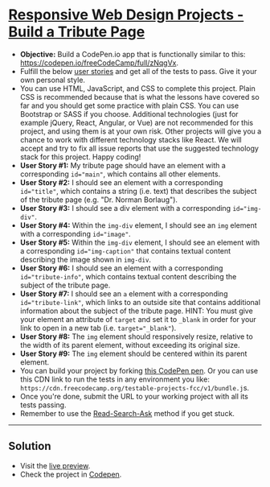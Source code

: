 # [Responsive Web Design Projects - Build a Tribute Page](https://learn.freecodecamp.org/responsive-web-design/responsive-web-design-projects/build-a-tribute-page)

- **Objective:** Build a CodePen.io app that is functionally similar to this: https://codepen.io/freeCodeCamp/full/zNqgVx.
- Fulfill the below [user stories](https://en.wikipedia.org/wiki/User_story) and get all of the tests to pass. Give it your own personal style.
- You can use HTML, JavaScript, and CSS to complete this project. Plain CSS is recommended because that is what the lessons have covered so far and you should get some practice with plain CSS. You can use Bootstrap or SASS if you choose. Additional technologies (just for example jQuery, React, Angular, or Vue) are not recommended for this project, and using them is at your own risk. Other projects will give you a chance to work with different technology stacks like React. We will accept and try to fix all issue reports that use the suggested technology stack for this project. Happy coding!
- **User Story #1:** My tribute page should have an element with a corresponding `id="main"`, which contains all other elements.
- **User Story #2:** I should see an element with a corresponding `id="title"`, which contains a string (i.e. text) that describes the subject of the tribute page (e.g. "Dr. Norman Borlaug").
- **User Story #3:** I should see a div element with a corresponding `id="img-div"`.
- **User Story #4:** Within the `img-div` element, I should see an `img` element with a corresponding `id="image"`.
- **User Story #5:** Within the `img-div` element, I should see an element with a corresponding `id="img-caption"` that contains textual content describing the image shown in `img-div`.
- **User Story #6:** I should see an element with a corresponding `id="tribute-info"`, which contains textual content describing the subject of the tribute page.
- **User Story #7:** I should see an `a` element with a corresponding `id="tribute-link"`, which links to an outside site that contains additional information about the subject of the tribute page. HINT: You must give your element an attribute of `target` and set it to `_blank` in order for your link to open in a new tab (i.e. `target="_blank"`).
- **User Story #8:** The `img` element should responsively resize, relative to the width of its parent element, without exceeding its original size.
- **User Story #9:** The `img` element should be centered within its parent element.
- You can build your project by forking [this CodePen pen](http://codepen.io/freeCodeCamp/pen/MJjpwO). Or you can use this CDN link to run the tests in any environment you like: `https://cdn.freecodecamp.org/testable-projects-fcc/v1/bundle.j`s.
- Once you're done, submit the URL to your working project with all its tests passing.
- Remember to use the [Read-Search-Ask](https://forum.freecodecamp.org/t/how-to-get-help-when-you-are-stuck/19514) method if you get stuck.

---

## Solution
- Visit the [live preview](https://genesisgabiola.github.io/tribute-page/).
- Check the project in [Codepen](https://codepen.io/genesisgabiola/full/BqXZaW/).